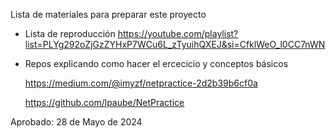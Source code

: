 Lista de materiales para preparar este proyecto

- Lista de reproducción
  https://youtube.com/playlist?list=PLYg292oZjGzZYHxP7WCu6L_zTyuihQXEJ&si=CfklWeO_l0CC7nWN

- Repos explicando como hacer el ercecicio y conceptos básicos

    https://medium.com/@imyzf/netpractice-2d2b39b6cf0a

    https://github.com/lpaube/NetPractice

Aprobado:
  28 de Mayo de 2024
